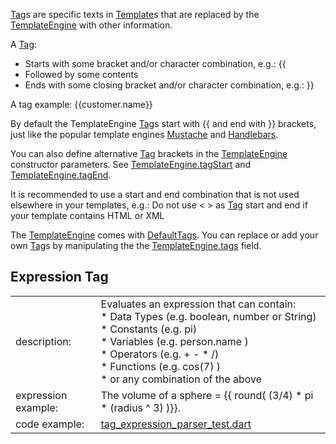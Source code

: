 [//]: # (This file was generated from: doc/template/doc/wiki/04-Tags.md.template using the documentation_builder package)
[Tag](https://pub.dev/packages/Tag)s are specific texts in [Template](https://pub.dev/packages/Template)s that are replaced by the
[TemplateEngine](https://github.com/domain-centric/template_engine/blob/446256ff8a5c3d9be2bf47f031345c0aeb040b79/lib/src/parser/tag/tag.dart#L6) with other information.

A [Tag](https://pub.dev/packages/Tag):
* Starts with some bracket and/or character combination, e.g.: \{{
* Followed by some contents
* Ends with some closing bracket and/or character combination, e.g.: \}}

A tag example: \{{customer.name\}}

By default the TemplateEngine [Tag](https://pub.dev/packages/Tag)s start with \{{ and end with \}} brackets,
just like the popular template engines
[Mustache](https://mustache.github.io/) and
[Handlebars](https://handlebarsjs.com).

You can also define alternative [Tag](https://pub.dev/packages/Tag) brackets in the [TemplateEngine](https://github.com/domain-centric/template_engine/blob/446256ff8a5c3d9be2bf47f031345c0aeb040b79/lib/src/parser/tag/tag.dart#L6)
constructor parameters. See [TemplateEngine.tagStart](https://github.com/domain-centric/template_engine/blob/446256ff8a5c3d9be2bf47f031345c0aeb040b79/lib/src/parser/tag/tag.dart#L21) and
[TemplateEngine.tagEnd](https://github.com/domain-centric/template_engine/blob/446256ff8a5c3d9be2bf47f031345c0aeb040b79/lib/src/parser/tag/tag.dart#L22).

It is recommended to use a start and end combination that is not used
elsewhere in your templates, e.g.: Do not use < > as [Tag](https://pub.dev/packages/Tag) start and end
if your template contains HTML or XML

The [TemplateEngine](https://github.com/domain-centric/template_engine/blob/446256ff8a5c3d9be2bf47f031345c0aeb040b79/lib/src/parser/tag/tag.dart#L6) comes with [DefaultTags](https://github.com/domain-centric/template_engine/blob/446256ff8a5c3d9be2bf47f031345c0aeb040b79/lib/src/parser/tag/tag.dart#L28). You can replace or add your
own [Tag](https://pub.dev/packages/Tag)s by manipulating the the [TemplateEngine.tags](https://github.com/domain-centric/template_engine/blob/446256ff8a5c3d9be2bf47f031345c0aeb040b79/lib/src/parser/tag/tag.dart#L29) field.

## Expression Tag
<table>
<tr><td>description:</td><td>Evaluates an expression that can contain:<br>* Data Types (e.g. boolean, number or String)<br>* Constants (e.g. pi)<br>* Variables (e.g. person.name )<br>* Operators (e.g. + - * /)<br>* Functions (e.g. cos(7) )<br>* or any combination of the above</td></tr>
<tr><td>expression example:</td><td colspan="4">The volume of a sphere = {{ round( (3/4) * pi * (radius ^ 3) )}}.</td></tr>
<tr><td>code example:</td><td colspan="4"><a href="https://github.com/domain-centric/template_engine/blob/main/test/src/parser/tag/expression/tag_expression_parser_test.dart">tag_expression_parser_test.dart</a></td></tr>
</table>
